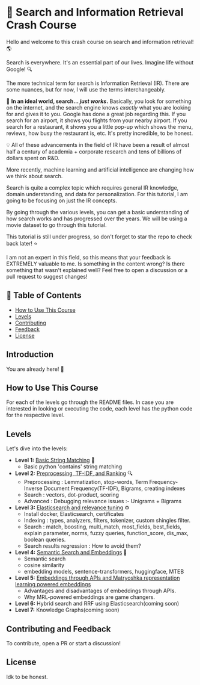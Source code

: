 # 🚀 Search and Information Retrieval Crash Course

Hello and welcome to this crash course on search and information retrieval! 🌎

Search is everywhere. It's an essential part of our lives. Imagine life without Google! 🔍

The more technical term for search is Information Retrieval (IR). There are some nuances, but for now, I will use the terms interchangeably.

🔧 **In an ideal world, search... _just works_.** Basically, you look for something on the internet, and the search engine knows _exactly_ what you are looking for and gives it to you. Google has done a great job regarding this. If you search for an airport, it shows you flights from your nearby airport. If you search for a restaurant, it shows you a little pop-up which shows the menu, reviews, how busy the restaurant is, etc. It's pretty incredible, to be honest.

💡 All of these advancements in the field of IR have been a result of almost half a century of academia + corporate research and tens of billions of dollars spent on R&D.

More recently, machine learning and artificial intelligence are changing how we think about search.

Search is quite a complex topic which requires general IR knowledge, domain understanding, and data for personalization. For this tutorial, I am going to be focusing on just the IR concepts.

By going through the various levels, you can get a basic understanding of how search works and has progressed over the years. We will be using a movie dataset to go through this tutorial.

This tutorial is still under progress, so don't forget to star the repo to check back later! ⭐

I am not an expert in this field, so this means that your feedback is EXTREMELY valuable to me. Is something in the content wrong? Is there something that wasn't explained well? Feel free to open a discussion or a pull request to suggest changes!

## 📘 Table of Contents

- [How to Use This Course](#how-to-use-this-course)
- [Levels](#levels)
- [Contributing](#contributing)
- [Feedback](#feedback)
- [License](#license)

## Introduction

You are already here! 🎉

## How to Use This Course

For each of the levels go through the README files. In case you are interested in looking or executing the code, each level has the python code for the respective level.

## Levels

Let's dive into the levels:

- **Level 1:** [Basic String Matching](https://github.com/ujjwalm29/movie-search/tree/master/level_1_basic_string_matching) 📝
  - Basic python 'contains' string matching
- **Level 2:** [Preprocessing, TF-IDF, and Ranking](https://github.com/ujjwalm29/movie-search/tree/master/level_2_preprocessing_tfidf_ranked) 🔍
  - Preprocessing : Lemmatization, stop-words, Term Frequency-Inverse Document Frequency(TF-IDF), Bigrams, creating indexes
  - Search : vectors, dot-product, scoring
  - Advanced : Debugging relevance issues :- Unigrams + Bigrams
- **Level 3:** [Elasticsearch and relevance tuning](https://github.com/ujjwalm29/movie-search/tree/master/level_3_elasticsearch_relevance_tuning) ⚙️
  - Install docker, Elasticsearch, certificates
  - Indexing : types, analyzers, filters, tokenizer, custom shingles filter.
  - Search : match, boosting, multi_match, most_fields, best_fields, explain parameter, norms, fuzzy queries, function_score, dis_max, boolean queries.
  - Search results regression : How to avoid them?
- **Level 4:** [Semantic Search and Embeddings](https://github.com/ujjwalm29/movie-search/tree/master/level_4_embeddings_and_semantic_search) 🧠
  - Semantic search
  - cosine similarity
  - embedding models, sentence-transformers, huggingface, MTEB
- **Level 5:** [Embeddings through APIs and Matryoshka representation learning powered embeddings](https://github.com/ujjwalm29/movie-search/tree/master/level_5_openai_embeddings_MRL)
  - Advantages and disadvantages of embeddings through APIs.
  - Why MRL-powered embeddings are game changers.
- **Level 6:** Hybrid search and RRF using Elasticsearch(coming soon) 
- **Level 7:** Knowledge Graphs(coming soon)

## Contributing and Feedback

To contribute, open a PR or start a discussion!

## License

Idk to be honest.

